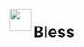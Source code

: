 <img src="https://raw.githubusercontent.com/Team-BANERUS/poketwo-Autocatcher/main/s-mds/banerus-hrt.png" align="left" width="40px"> <h1>Bless </h1>

